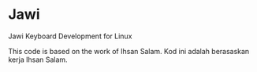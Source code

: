 Jawi
====

Jawi Keyboard Development for Linux

This code is based on the work of Ihsan Salam. 
Kod ini adalah berasaskan kerja Ihsan Salam.
